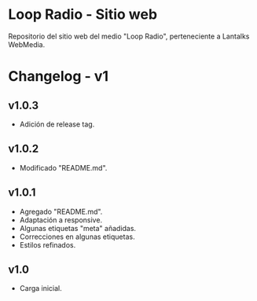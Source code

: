 # Loop Radio - Sitio web
Repositorio del sitio web del medio "Loop Radio", perteneciente a Lantalks WebMedia. 

# Changelog - v1 
## v1.0.3 
* Adición de release tag. 
## v1.0.2 
* Modificado "README.md". 

## v1.0.1 
* Agregado "README.md". 
* Adaptación a responsive. 
* Algunas etiquetas "meta" añadidas. 
* Correcciones en algunas etiquetas. 
* Estilos refinados. 

## v1.0 
* Carga inicial. 